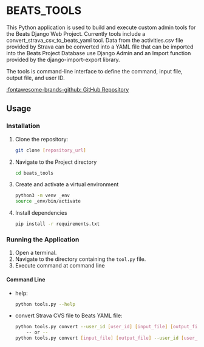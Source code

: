 # BEATS_TOOLS

This Python application is used to build and execute custom admin tools for the Beats Django Web Project.  Currently tools include a convert_strava_csv_to_beats_yaml tool.  Data from the 
activities.csv file provided by Strava can be converted into a YAML file that can be imported into 
the Beats Project Database use Django Admin and an Import function provided by the 
django-import-export library. 

The tools is command-line interface to define the command, input file, output file, and user ID.

<a href="https://github.com/timpandrews/beats_tools" target="_blank">:fontawesome-brands-github: GitHub Repository</a>

## Usage

### Installation

1. Clone the repository:

    ```bash
    git clone [repository_url]
    ```

2. Navigate to the Project directory

    ```bash
    cd beats_tools
    ```

3. Create and activate a virtual environment

    ```bash
    python3 -m venv _env
    source _env/bin/activate
    ```

4. Install dependencies
    ```bash
    pip install -r requirements.txt
    ```

### Running the Application

1. Open a terminal.
2. Navigate to the directory containing the `tool.py` file.
3. Execute command at command line

#### Command Line

- help:

    ```bash    
    python tools.py --help
    ```

- convert Strava CVS file to Beats YAML file:

    ```bash
    python tools.py convert --user_id [user_id] [input_file] [output_file] 
        -- or --
    python tools.py convert [input_file] [output_file] --user_id [user_id]
    ```